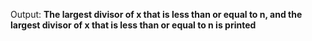 Output: **The largest divisor of x that is less than or equal to n, and the largest divisor of x that is less than or equal to n is printed**